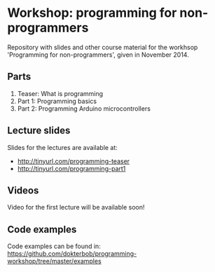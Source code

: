 Workshop: programming for non-programmers
=========================================
Repository with slides and other course material for the workhsop 'Programming for non-programmers', given in November 2014.

Parts
-----------
1. Teaser: What is programming
2. Part 1: Programming basics
3. Part 2: Programming Arduino microcontrollers

Lecture slides
--------------
Slides for the lectures are available at:
* http://tinyurl.com/programming-teaser
* http://tinyurl.com/programming-part1

Videos
------
Video for the first lecture will be available soon!

Code examples
-------------
Code examples can be found in:
https://github.com/dokterbob/programming-workshop/tree/master/examples

